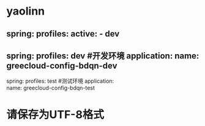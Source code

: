 # yaolinn
spring:
  profiles:
    active:
      - dev
---
spring:
  profiles: dev   #开发环境
  application:
    name: greecloud-config-bdqn-dev
---
spring:
  profiles: test  #测试环境
  application:  
    name: greecloud-config-bdqn-test
#   请保存为UTF-8格式
